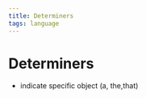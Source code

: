 ```yaml
---
title: Determiners
tags: language
---
```


# Determiners
- indicate specific object (a, the,that)




















